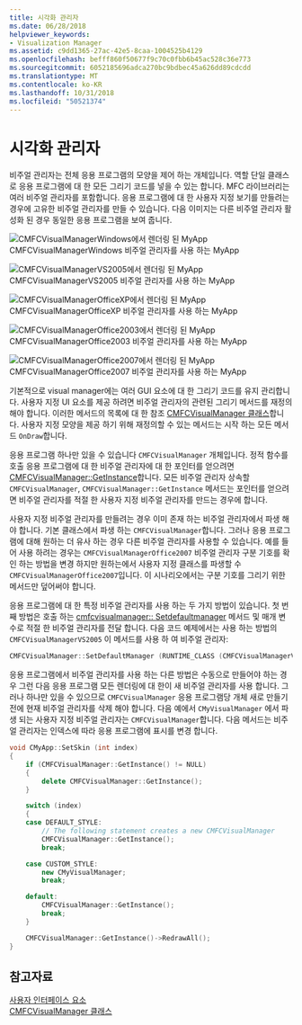 ```yaml
---
title: 시각화 관리자
ms.date: 06/28/2018
helpviewer_keywords:
- Visualization Manager
ms.assetid: c9dd1365-27ac-42e5-8caa-1004525b4129
ms.openlocfilehash: befff860f50677f9c70c0fbb6b45ac528c36e773
ms.sourcegitcommit: 6052185696adca270bc9bdbec45a626dd89cdcdd
ms.translationtype: MT
ms.contentlocale: ko-KR
ms.lasthandoff: 10/31/2018
ms.locfileid: "50521374"
---
```

# <a name="visualization-manager"></a>시각화 관리자

비주얼 관리자는 전체 응용 프로그램의 모양을 제어 하는 개체입니다. 역할 단일 클래스로 응용 프로그램에 대 한 모든 그리기 코드를 넣을 수 있는 합니다. MFC 라이브러리는 여러 비주얼 관리자를 포함합니다. 응용 프로그램에 대 한 사용자 지정 보기를 만들려는 경우에 고유한 비주얼 관리자를 만들 수 있습니다. 다음 이미지는 다른 비주얼 관리자 활성화 된 경우 동일한 응용 프로그램을 보여 줍니다.

![CMFCVisualManagerWindows에서 렌더링 된 MyApp](../mfc/media/vmwindows.png "vmwindows") CMFCVisualManagerWindows 비주얼 관리자를 사용 하는 MyApp

![CMFCVisualManagerVS2005에서 렌더링 된 MyApp](../mfc/media/vmvs2005.png "vmvs2005") CMFCVisualManagerVS2005 비주얼 관리자를 사용 하는 MyApp

![CMFCVisualManagerOfficeXP에서 렌더링 된 MyApp](../mfc/media/vmofficexp.png "vmofficexp") CMFCVisualManagerOfficeXP 비주얼 관리자를 사용 하는 MyApp

![CMFCVisualManagerOffice2003에서 렌더링 된 MyApp](../mfc/media/vmoffice2003.png "vmoffice2003") CMFCVisualManagerOffice2003 비주얼 관리자를 사용 하는 MyApp

![CMFCVisualManagerOffice2007에서 렌더링 된 MyApp](../mfc/media/msoffice2007.png "msoffice2007") CMFCVisualManagerOffice2007 비주얼 관리자를 사용 하는 MyApp

기본적으로 visual manager에는 여러 GUI 요소에 대 한 그리기 코드를 유지 관리합니다. 사용자 지정 UI 요소를 제공 하려면 비주얼 관리자의 관련된 그리기 메서드를 재정의 해야 합니다. 이러한 메서드의 목록에 대 한 참조 [CMFCVisualManager 클래스](../mfc/reference/cmfcvisualmanager-class.md)합니다. 사용자 지정 모양을 제공 하기 위해 재정의할 수 있는 메서드는 시작 하는 모든 메서드 `OnDraw`합니다.

응용 프로그램 하나만 있을 수 있습니다 `CMFCVisualManager` 개체입니다. 정적 함수를 호출 응용 프로그램에 대 한 비주얼 관리자에 대 한 포인터를 얻으려면 [CMFCVisualManager::GetInstance](../mfc/reference/cmfcvisualmanager-class.md#getinstance)합니다. 모든 비주얼 관리자 상속할 `CMFCVisualManager`, `CMFCVisualManager::GetInstance` 메서드는 포인터를 얻으려면 비주얼 관리자를 적절 한 사용자 지정 비주얼 관리자를 만드는 경우에 합니다.

사용자 지정 비주얼 관리자를 만들려는 경우 이미 존재 하는 비주얼 관리자에서 파생 해야 합니다. 기본 클래스에서 파생 하는 `CMFCVisualManager`합니다. 그러나 응용 프로그램에 대해 원하는 더 유사 하는 경우 다른 비주얼 관리자를 사용할 수 있습니다. 예를 들어 사용 하려는 경우는 `CMFCVisualManagerOffice2007` 비주얼 관리자 구분 기호를 확인 하는 방법을 변경 하지만 원하는에서 사용자 지정 클래스를 파생할 수 `CMFCVisualManagerOffice2007`입니다. 이 시나리오에서는 구분 기호를 그리기 위한 메서드만 덮어써야 합니다.

응용 프로그램에 대 한 특정 비주얼 관리자를 사용 하는 두 가지 방법이 있습니다. 첫 번째 방법은 호출 하는 [cmfcvisualmanager:: Setdefaultmanager](../mfc/reference/cmfcvisualmanager-class.md#setdefaultmanager) 메서드 및 매개 변수로 적절 한 비주얼 관리자를 전달 합니다. 다음 코드 예제에서는 사용 하는 방법의 `CMFCVisualManagerVS2005` 이 메서드를 사용 하 여 비주얼 관리자:

```cpp
CMFCVisualManager::SetDefaultManager (RUNTIME_CLASS (CMFCVisualManagerVS2005));
```

응용 프로그램에서 비주얼 관리자를 사용 하는 다른 방법은 수동으로 만들어야 하는 경우 그런 다음 응용 프로그램 모든 렌더링에 대 한이 새 비주얼 관리자를 사용 합니다. 그러나 하나만 있을 수 있으므로 `CMFCVisualManager` 응용 프로그램당 개체 새로 만들기 전에 현재 비주얼 관리자를 삭제 해야 합니다. 다음 예에서 `CMyVisualManager` 에서 파생 되는 사용자 지정 비주얼 관리자는 `CMFCVisualManager`합니다. 다음 메서드는 비주얼 관리자는 인덱스에 따라 응용 프로그램에 표시를 변경 합니다.

```cpp
void CMyApp::SetSkin (int index)
{
    if (CMFCVisualManager::GetInstance() != NULL)
    {
        delete CMFCVisualManager::GetInstance();
    }

    switch (index)
    {
    case DEFAULT_STYLE:
        // The following statement creates a new CMFCVisualManager
        CMFCVisualManager::GetInstance();
        break;

    case CUSTOM_STYLE:
        new CMyVisualManager;
        break;

    default:
        CMFCVisualManager::GetInstance();
        break;
    }

    CMFCVisualManager::GetInstance()->RedrawAll();
}
```

## <a name="see-also"></a>참고자료

[사용자 인터페이스 요소](../mfc/user-interface-elements-mfc.md)<br/>
[CMFCVisualManager 클래스](../mfc/reference/cmfcvisualmanager-class.md)
